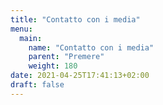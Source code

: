 ```yaml
---
title: "Contatto con i media"
menu:
  main:
    name: "Contatto con i media"
    parent: "Premere"
    weight: 180
date: 2021-04-25T17:41:13+02:00
draft: false
---
```



